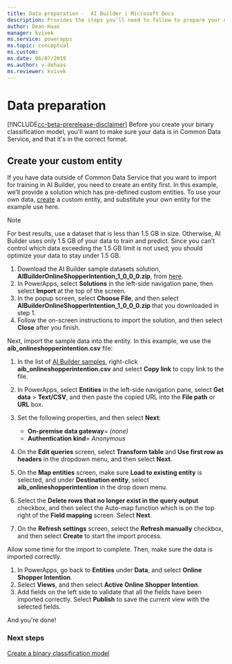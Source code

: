 ```yaml
---
title: Data preparation -  AI Builder | Microsoft Docs
description: Provides the steps you'll need to follow to prepare your data for AI Builder in Common Data Service. 
author: Dean-Haas
manager: kvivek
ms.service: powerapps
ms.topic: conceptual
ms.custom: 
ms.date: 06/07/2019
ms.author: v-dehaas
ms.reviewer: kvivek
---
```


# Data preparation

[!INCLUDE[cc-beta-prerelease-disclaimer](./includes/cc-beta-prerelease-disclaimer.md)]
Before you create your binary classification model, you'll want to make sure your data is in Common Data Service, and that it's in the correct format. 

## Create your custom entity
If you have data outside of Common Data Service that you want to import for training in AI Builder, you need to create an entity first. In this example, we’ll provide a solution which has pre-defined custom entities. To use your own data,  [create](/powerapps/maker/common-data-service/data-platform-create-entity) a custom entity, and substitute your own entity for the example use here.

> [!NOTE]
> For best results, use a dataset that is less than 1.5 GB in size. Otherwise, AI Builder uses only 1.5 GB of your data to train and predict. Since you can’t control which data exceeding the 1.5 GB limit is not used, you should optimize your data to stay under 1.5 GB.

1. Download the AI Builder sample datasets solution, **AIBuilderOnlineShopperIntention_1_0_0_0.zip**, from [here](https://go.microsoft.com/fwlink/?linkid=2093415).
1. In PowerApps, select **Solutions** in the left-side navigation pane, then select **Import** at the top of the screen.
1. In the popup screen, select **Choose File**, and then select **AIBuilderOnlineShopperIntention_1_0_0_0.zip** that you downloaded in step 1.
1. Follow the on-screen instructions to import the solution, and then select **Close** after you finish.

Next, import the sample data into the entity. In this example, we use the **aib_onlineshopperintention.csv** file:

1. In the list of [AI Builder samples](https://go.microsoft.com/fwlink/?linkid=2093415), right-click **aib_onlineshopperintention.csv** and select **Copy link** to copy link to the file.

1. In PowerApps, select **Entities** in the left-side navigation pane, select **Get data** > **Text/CSV**, and then paste the copied URL into the **File path** or **URL** box.

1. Set the following properties, and then select **Next**:
    -  **On-premise data gateway**= *(none)*
    - **Authentication kind**= *Anonymous*
 
3. On the **Edit queries** screen, select **Transform table** and **Use first row as headers** in the dropdown menu, and then select **Next**.
10.	On the **Map entities** screen, make sure **Load to existing entity** is selected, and under **Destination entity**, select **aib_onlineshopperintention** in the drop down menu.
11.	Select the **Delete rows that no longer exist in the query output** checkbox, and then select the Auto-map function which is on the top right of the **Field mapping** screen.  Select **Next**.
12.	On the **Refresh settings** screen, select the **Refresh manually** checkbox, and then select **Create** to start the import process.

Allow some time for the import to complete. Then, make sure the data is imported correctly.
1. In PowerApps, go back to **Entities** under **Data**, and select **Online Shopper Intention**.
1. Select **Views**, and then select **Active Online Shopper Intention**.
14.	Add fields on the left side to validate that all the fields have been imported correctly. 
Select **Publish** to save the current view with the selected fields.

And you're done!


 

### Next steps
[Create a binary classification model](create-binary-classification-model.md) 

